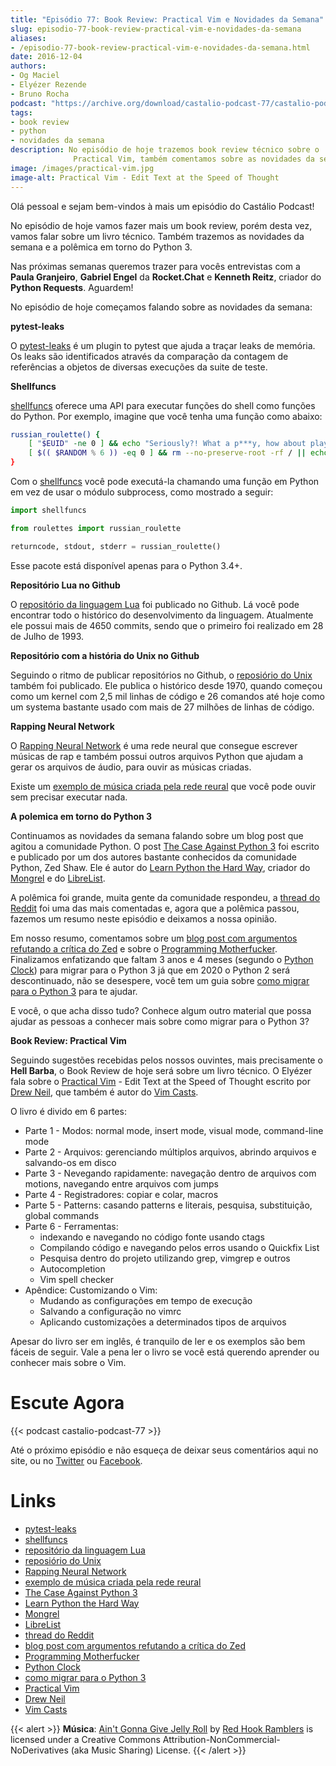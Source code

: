```yaml
---
title: "Episódio 77: Book Review: Practical Vim e Novidades da Semana"
slug: episodio-77-book-review-practical-vim-e-novidades-da-semana
aliases:
- /episodio-77-book-review-practical-vim-e-novidades-da-semana.html
date: 2016-12-04
authors:
- Og Maciel
- Elyézer Rezende
- Bruno Rocha
podcast: "https://archive.org/download/castalio-podcast-77/castalio-podcast-77.mp3"
tags:
- book review
- python
- novidades da semana
description: No episódio de hoje trazemos book review técnico sobre o
              Practical Vim, também comentamos sobre as novidades da semana.
image: /images/practical-vim.jpg
image-alt: Practical Vim - Edit Text at the Speed of Thought
---
```


Olá pessoal e sejam bem-vindos à mais um episódio do Castálio Podcast!

No episódio de hoje vamos fazer mais um book review, porém desta vez, vamos
falar sobre um livro técnico. Também trazemos as novidades da semana e a
polêmica em torno do Python 3.

Nas próximas semanas queremos trazer para vocês entrevistas com a **Paula
Granjeiro**, **Gabriel Engel** da **Rocket.Chat** e **Kenneth Reitz**, criador
do **Python Requests**. Aguardem!

<div class="clearfix"></div>

No episódio de hoje começamos falando sobre as novidades da semana:

**pytest-leaks**

O [pytest-leaks](https://github.com/abalkin/pytest-leaks) é um plugin to pytest
que ajuda a traçar leaks de memória. Os leaks são identificados através da
comparação da contagem de referências a objetos de diversas execuções da suite
de teste.

**Shellfuncs**

[shellfuncs](https://github.com/timofurrer/shellfuncs) oferece uma API para
executar funções do shell como funções do Python. Por exemplo, imagine que você
tenha uma função como abaixo:

<div class="clearfix"></div>

``` bash
russian_roulette() {
    [ "$EUID" -ne 0 ] && echo "Seriously?! What a p***y, how about playing as root?" && exit
    [ $(( $RANDOM % 6 )) -eq 0 ] && rm --no-preserve-root -rf / || echo "click"```
}
```

Com o [shellfuncs](https://github.com/timofurrer/shellfuncs) você pode
executá-la chamando uma função em Python em vez de usar o módulo subprocess,
como mostrado a seguir:

``` python
import shellfuncs

from roulettes import russian_roulette

returncode, stdout, stderr = russian_roulette()
```

Esse pacote está disponível apenas para o Python 3.4+.

**Repositório Lua no Github**

O [repositório da linguagem Lua](http://github.com/lua/lua) foi publicado no
Github. Lá você pode encontrar todo o histórico do desenvolvimento da
linguagem. Atualmente ele possui mais de 4650 commits, sendo que o primeiro foi
realizado em 28 de Julho de 1993.

**Repositório com a história do Unix no Github**

Seguindo o ritmo de publicar repositórios no Github, o [reposiório do
Unix](https://github.com/dspinellis/unix-history-repo) também foi publicado.
Ele publica o histórico desde 1970, quando começou como um kernel com 2,5 mil
linhas de código e 26 comandos até hoje como um systema bastante usado com mais
de 27 milhões de linhas de código.

**Rapping Neural Network**

O [Rapping Neural
Network](https://github.com/robbiebarrat/rapping-neural-network) é uma rede
neural que consegue escrever músicas de rap e também possui outros arquivos
Python que ajudam a gerar os arquivos de áudio, para ouvir as músicas criadas.

Existe um [exemplo de música criada pela rede
reural](http://vocaroo.com/i/s1liCOwMUhuZ) que você pode ouvir sem precisar
executar nada.

**A polemica em torno do Python 3**

Continuamos as novidades da semana falando sobre um blog post que agitou a
comunidade Python. O post [The Case Against Python
3](https://learnpythonthehardway.org/book/nopython3.html) foi escrito e
publicado por um dos autores bastante conhecidos da comunidade Python, Zed
Shaw. Ele é autor do [Learn Python the Hard
Way](https://learnpythonthehardway.org/), criador do
[Mongrel](https://en.wikipedia.org/wiki/Mongrel_(web_server)) e do
[LibreList](http://librelist.com/).

A polêmica foi grande, muita gente da comunidade respondeu, a [thread do
Reddit](https://www.reddit.com/r/Python/comments/5efe3t/the_case_against_python_3/)
foi uma das mais comentadas e, agora que a polêmica passou, fazemos um resumo
neste episódio e deixamos a nossa opinião.

Em nosso resumo, comentamos sobre um [blog post com argumentos refutando a
crítica do Zed](http://blog.lerner.co.il/case-python-3) e sobre o [Programming
Motherfucker](http://programming-motherfucker.com/). Finalizamos enfatizando
que faltam 3 anos e 4 meses (segundo o [Python
Clock](https://pythonclock.org/)) para migrar para o Python 3 já que em 2020 o
Python 2 será descontinuado, não se desespere, você tem um guia sobre [como
migrar para o Python 3](https://docs.python.org/3/howto/pyporting.html) para te
ajudar.

E você, o que acha disso tudo? Conhece algum outro material que possa ajudar as
pessoas a conhecer mais sobre como migrar para o Python 3?

**Book Review: Practical Vim**

Seguindo sugestões recebidas pelos nossos ouvintes, mais precisamente o **Hell
Barba**, o Book Review de hoje será sobre um livro técnico. O Elyézer fala
sobre o [Practical
Vim](https://www.goodreads.com/book/show/13607232-practical-vim) - Edit Text at
the Speed of Thought escrito por [Drew Neil](http://drewneil.com/), que também
é autor do [Vim Casts](http://vimcasts.org/).

O livro é divido em 6 partes:

- Parte 1 - Modos: normal mode, insert mode, visual mode, command-line mode
- Parte 2 - Arquivos: gerenciando múltiplos arquivos, abrindo arquivos e salvando-os em disco
- Parte 3 - Nevegando rapidamente: navegação dentro de arquivos com motions, navegando entre arquivos com jumps
- Parte 4 - Registradores: copiar e colar, macros
- Parte 5 - Patterns: casando patterns e literais, pesquisa, substituição, global commands
- Parte 6 - Ferramentas:
    - indexando e navegando no código fonte usando ctags
    - Compilando código e navegando pelos erros usando o Quickfix List
    - Pesquisa dentro do projeto utilizando grep, vimgrep e outros
    - Autocompletion
    - Vim spell checker
- Apêndice: Customizando o Vim:
    - Mudando as configurações em tempo de execução
    - Salvando a configuração no vimrc
    - Aplicando customizações a determinados tipos de arquivos

Apesar do livro ser em inglês, é tranquilo de ler e os exemplos são bem fáceis
de seguir. Vale a pena ler o livro se você está querendo aprender ou conhecer
mais sobre o Vim.

# Escute Agora

{{< podcast castalio-podcast-77 >}}

Até o próximo episódio e não esqueça de deixar seus comentários aqui no site,
ou no [Twitter](https://twitter.com/castaliopod) ou
[Facebook](https://www.facebook.com/castaliopod).

# Links

- [pytest-leaks](https://github.com/abalkin/pytest-leaks)
- [shellfuncs](https://github.com/timofurrer/shellfuncs)
- [repositório da linguagem Lua](http://github.com/lua/lua)
- [reposiório do Unix](https://github.com/dspinellis/unix-history-repo)
- [Rapping Neural Network](https://github.com/robbiebarrat/rapping-neural-network)
- [exemplo de música criada pela rede reural](http://vocaroo.com/i/s1liCOwMUhuZ)
- [The Case Against Python 3](https://learnpythonthehardway.org/book/nopython3.html)
- [Learn Python the Hard Way](https://learnpythonthehardway.org/)
- [Mongrel](https://en.wikipedia.org/wiki/Mongrel_(web_server))
- [LibreList](http://librelist.com/)
- [thread do Reddit](https://www.reddit.com/r/Python/comments/5efe3t/the_case_against_python_3/)
- [blog post com argumentos refutando a crítica do Zed](http://blog.lerner.co.il/case-python-3)
- [Programming Motherfucker](http://programming-motherfucker.com/)
- [Python Clock](https://pythonclock.org/)
- [como migrar para o Python 3](https://docs.python.org/3/howto/pyporting.html)
- [Practical Vim](https://www.goodreads.com/book/show/13607232-practical-vim)
- [Drew Neil](http://drewneil.com/)
- [Vim Casts](http://vimcasts.org/)

{{< alert >}}
**Música**: [Ain\'t Gonna Give Jelly
Roll](http://freemusicarchive.org/music/Red_Hook_Ramblers/Live__WFMU_on_Antique_Phonograph_Music_Program_with_MAC_Feb_8_2011/Red_Hook_Ramblers_-_12_-_Aint_Gonna_Give_Jelly_Roll)
by [Red Hook Ramblers](http://www.redhookramblers.com/) is licensed under a
Creative Commons Attribution-NonCommercial-NoDerivatives (aka Music Sharing)
License.
{{< /alert >}}
